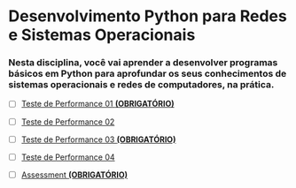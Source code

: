 # Desenvolvimento Python para Redes e Sistemas Operacionais

### Nesta disciplina, você vai aprender a desenvolver programas básicos em Python para aprofundar os seus conhecimentos de sistemas operacionais e redes de computadores, na prática.


- [ ] [Teste de Performance 01 **(OBRIGATÓRIO)**](https://github.com/franciscocamellon/Desenvolvimento_Python_para_Redes_e_Sistemas_Operacionais/TP01)
- [ ] [Teste de Performance 02](https://github.com/franciscocamellon/Desenvolvimento_Python_para_Redes_e_Sistemas_Operacionais/TP02)
- [ ] [Teste de Performance 03 **(OBRIGATÓRIO)**](https://github.com/franciscocamellon/Desenvolvimento_Python_para_Redes_e_Sistemas_Operacionais/TP03)
- [ ] [Teste de Performance 04](https://github.com/franciscocamellon/Desenvolvimento_Python_para_Redes_e_Sistemas_Operacionais/TP04)
- [ ] [Assessment **(OBRIGATÓRIO)**](https://github.com/franciscocamellon/Desenvolvimento_Python_para_Redes_e_Sistemas_Operacionais/AT)

